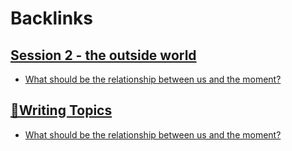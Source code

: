 
# Backlinks
## [Session 2 - the outside world](<Session 2 - the outside world.md>)
- [What should be the relationship between us and the moment?](<What should be the relationship between us and the moment?.md>)

## [🧭Writing Topics](<🧭Writing Topics.md>)
- [What should be the relationship between us and the moment?](<What should be the relationship between us and the moment?.md>)

